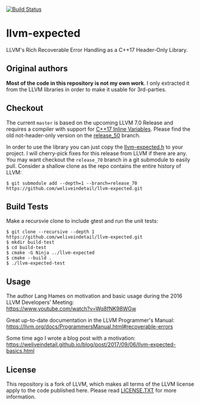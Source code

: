 [![Build Status](https://travis-ci.org/weliveindetail/llvm-expected.svg?branch=master)](https://travis-ci.org/weliveindetail/llvm-expected)

# llvm-expected

LLVM's Rich Recoverable Error Handling as a C++17 Header-Only Library.

## Original authors

**Most of the code in this repository is not my own work**.
I only extracted it from the LLVM libraries in order to make it usable for 3rd-parties.

## Checkout

The current `master` is based on the upcoming LLVM 7.0 Release and requires a compiler with support for [C++17 Inline Variables](http://www.open-std.org/jtc1/sc22/wg21/docs/papers/2015/n4424.pdf). 
Please find the old not-header-only version on the [release_50](https://github.com/weliveindetail/llvm-expected/tree/release_50) branch.

In order to use the library you can just copy the
[llvm-expected.h](https://raw.githubusercontent.com/weliveindetail/llvm-expected/master/llvm-expected.h) to your project.
I will cherry-pick fixes for this release from LLVM if there are any. You may want checkout the `release_70` branch 
in a git submodule to easily pull. Consider a shallow clone as the repo contains the entire history of LLVM:
```
$ git submodule add --depth=1 --branch=release_70 https://github.com/weliveindetail/llvm-expected.git
```

## Build Tests

Make a recursvie clone to include gtest and run the unit tests:
```
$ git clone --recursive --depth 1 https://github.com/weliveindetail/llvm-expected.git
$ mkdir build-test
$ cd build-test
$ cmake -G Ninja ../llvm-expected
$ cmake --build .
$ ./llvm-expected-test
```

## Usage

The author Lang Hames on motivation and basic usage during the 2016 LLVM Developers’ Meeting:<br>
https://www.youtube.com/watch?v=Wq8fNK98WGw

Great up-to-date documentation in the LLVM Programmer's Manual:<br>
https://llvm.org/docs/ProgrammersManual.html#recoverable-errors

Some time ago I wrote a blog post with a motivation:<br>
https://weliveindetail.github.io/blog/post/2017/09/06/llvm-expected-basics.html

## License

This repository is a fork of LLVM, which makes all terms of the LLVM license apply to the code published here.
Please read [LICENSE.TXT](https://github.com/weliveindetail/llvm-expected/blob/master/LICENSE.TXT) for more information.
